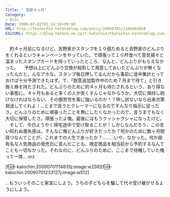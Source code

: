```yaml
---
Title: ' 苦節４ヶ月'
Category:
- misc
Date: 2009-07-01T01:14:18+09:00
URL: http://tkatochin.hatenablog.com/entry/20090701/1246464858
EditURL: https://blog.hatena.ne.jp/t-katochin/tkatochin.hatenablog.com/atom/entry/6653586347154754146
---
```


　約４ヶ月前になるけど、吉野家がスタンプを１０個ためると吉野家のどんぶりをくれるというキャンペーンをやっていた。で頑張って１０杯食べて意気揚々と溜まったスタンプカードを持っていったところ、なんと、どんぶりがもらえなかった。
　予想以上にどんぶり交換が殺到して用意しておいたどんぶりが無くなったんだと。んなアホな。スタンプ毎日押してるんだから事前に途中集計とっておけば十分予測できたはず。で、「鋭意追加製作中のため７月まで待て」と引き換え券を持たされた。どんぶりのために約４ヶ月も待たされるという、あり得ない事態に。４ヶ月もあると多くの人が失くすんじゃなかろうか。大切に保持し続けなければならない、その御苦労を客に強いるのか！？申し訳ないなら出来次第発送してくれよ！…とまで言うとクレーマーになるのですんなり指示に従ったさ。どんぶりのために頑張ったことを無にしたくなかったので、言うまでもなく大切に保管したさ。頑張ったよ俺。最後にはもうクッシャクシャになったけど。
　そして、今日ようやく帰宅途中で受け取ることが！しかしなんだろう、この言い知れぬ喪失感は。そんなに俺どんぶりが好きだったか？何かのために数ヶ月間待つなんてことが、これまでの人生であったか？………いや、なかった。何か超有名な人気商品の発売日に並んだことも、限定商品を相当前から予約するなんてことも一切なかった。それなのに、どんぶりのために、ここまで待機していた俺って一体... orz

[f:id:t-katochin:20090701114635j:image:w256][f:id:t-katochin:20090701233127j:image:w512]

…もういっそのこと家宝にしよう。うちの子どもらを騙して代々受け継がせるようにしよう。
